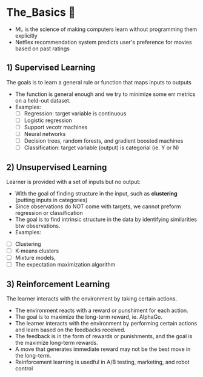 # The_Basics 👶
- ML is the science of making computers learn without programming them explicitly 
- Netflex recommendation system predicts user's preference for movies based on past ratings

## 1) Supervised Learning
The goals is to learn a general rule or function that maps inputs to outputs
- The function is general enough and we try to minimize some err metrics on a held-out dataset.
- Examples:
  - [ ] Regression: target variable is continuous 
  - [ ] Logistic regression
  - [ ] Support vecotr machines
  - [ ] Neural networks
  - [ ] Decision trees, random forests, and gradient boosted machines
  - [ ] Classification: target variable (output) is categorial (ie. Y or N)
 
## 2) Unsupervised Learning
Learner is provided with a set of inputs but no output:
- With the goal of finding structure in the input, such as **clustering** (putting inputs in categories)
- Since observations do NOT come with targets, we cannot preform regression or classification
- The goal is to find intrinsic structure in the data by identifying similarities btw observations. 
- Examples:
- [ ] Clustering
- [ ] K-means clusters
- [ ] Mixture models,
- [ ] The expectation maximization algorithm 

## 3) Reinforcement Learning
The learner interacts with the environment by taking certain actions. 
- The environment reacts with a reward or punshiment for each action.
- The goal is to maximize the long-term reward, ie. AlphaGo. 
- The learner interacts with the environment by performing certain actions and learn based on the feedbacks received.
- The feedback is in the form of rewards or punishments, and the goal is the maximize long-term rewards.
- A move that generates immediate reward may not be the best move in the long-term. 
- Reinforcement learning is usedful in A/B testing, marketing, and robot control 

